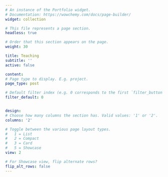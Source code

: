 ```yaml
---
# An instance of the Portfolio widget.
# Documentation: https://wowchemy.com/docs/page-builder/
widget: collection

# This file represents a page section.
headless: true

# Order that this section appears on the page.
weight: 30

title: Teaching
subtitle: ''
active: false

content:
# Page type to display. E.g. project.
page_type: post

# Default filter index (e.g. 0 corresponds to the first `filter_button` instance below).
filter_default: 0


design:
# Choose how many columns the section has. Valid values: '1' or '2'.
columns: '2'

# Toggle between the various page layout types.
#   1 = List
#   2 = Compact
#   3 = Card
#   5 = Showcase
view: 2

# For Showcase view, flip alternate rows?
flip_alt_rows: false
---
```

